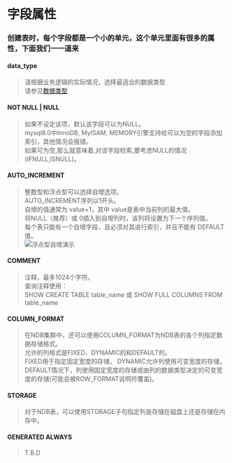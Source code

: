# 字段属性

### 创建表时，每个字段都是一个小的单元，这个单元里面有很多的属性，下面我们一一道来


#### data_type
> 请根据业务逻辑的实际情况，选择最适合的数据类型  
> 请参见[数据类型](https://github.com/VVFIIT/mysql-tutorial/blob/master/Lession2/2.2-数据类型.md#数据类型-1)

#### NOT NULL | NULL
> 如果不设定该项，默认该字段可以为NULL。  
> mysql8.0中InnoDB, MyISAM,  MEMORY引擎支持给可以为空的字段添加索引，其他情况会报错。  
> 如果可为空,那么就意味着,对该字段检索,要考虑NULL的情况(IFNULL,ISNULL)。

#### AUTO_INCREMENT
> 整数型和浮点型可以选择自增选项。  
> AUTO_INCREMENT序列以1开头。  
> 自增的值通常为 value+1，其中 value是表中当前列的最大值。  
> 将NULL（推荐）或 0插入到自增列时，该列将设置为下一个序列值。  
> 每个表只能有一个自增字段，且必须对其进行索引，并且不能有 DEFAULT值。  
> ![浮点型自增演示][img_float_increment]  

[img_float_increment]:https://github.com/VVFIIT/mysql-tutorial/blob/master/Z/image/2.3-1.png.jpg

#### COMMENT
> 注释，最多1024个字符。  
> 查询注释使用：  
> SHOW CREATE TABLE table_name  或  SHOW FULL COLUMNS FROM table_name

#### COLUMN_FORMAT
> 在NDB集群中，还可以使用COLUMN_FORMAT为NDB表的各个列指定数据存储格式。  
> 允许的列格式是FIXED、DYNAMIC的和DEFAULT的。  
> FIXED用于指定固定宽度的存储，
> DYNAMIC允许列使用可变宽度的存储，  
> DEFAULT情况下，列使用固定宽度的存储或由列的数据类型决定的可变宽度的存储(可能会被ROW_FORMAT说明符覆盖)。

#### STORAGE
> 对于NDB表，可以使用STORAGE子句指定列是存储在磁盘上还是存储在内存中。  


#### GENERATED ALWAYS
> T.B.D
